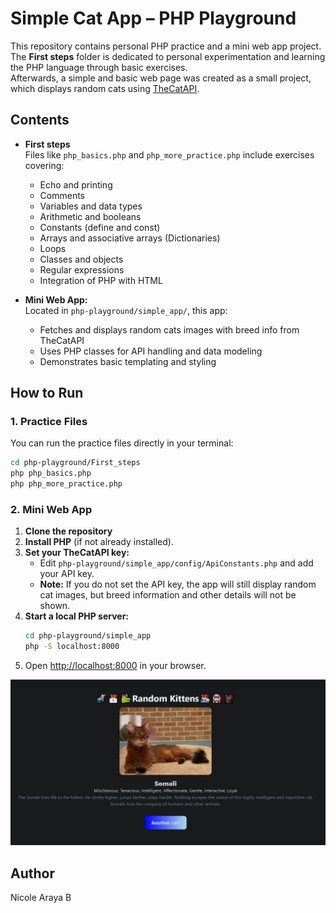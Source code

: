 # Simple Cat App – PHP Playground

This repository contains personal PHP practice and a mini web app project.  
The **First steps** folder is dedicated to personal experimentation and learning the PHP language through basic exercises.  
Afterwards, a simple and basic web page was created as a small project, which displays random cats using [TheCatAPI](https://thecatapi.com/).

## Contents

- **First steps**  
  Files like `php_basics.php` and `php_more_practice.php` include exercises covering:
  - Echo and printing
  - Comments
  - Variables and data types
  - Arithmetic and booleans
  - Constants (define and const)
  - Arrays and associative arrays (Dictionaries)
  - Loops
  - Classes and objects
  - Regular expressions
  - Integration of PHP with HTML

- **Mini Web App:**  
  Located in `php-playground/simple_app/`, this app:
  - Fetches and displays random cats images with breed info from TheCatAPI
  - Uses PHP classes for API handling and data modeling
  - Demonstrates basic templating and styling

## How to Run

### 1. Practice Files

You can run the practice files directly in your terminal:
```bash
cd php-playground/First_steps
php php_basics.php
php php_more_practice.php
```

### 2. Mini Web App

1. **Clone the repository**
2. **Install PHP** (if not already installed).
3. **Set your TheCatAPI key:**
   - Edit `php-playground/simple_app/config/ApiConstants.php` and add your API key.
   - **Note:** If you do not set the API key, the app will still display random cat images, but breed information and other details will not be shown.
4. **Start a local PHP server:**
   ```bash
   cd php-playground/simple_app
   php -S localhost:8000
   ```
5. Open [http://localhost:8000](http://localhost:8000) in your browser.

![App Screenshot](./page.png)

## Author
Nicole Araya B